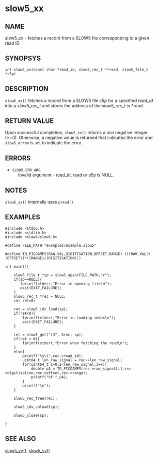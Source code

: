 # slow5_xx

## NAME

slow5_xx - fetches a record from a SLOW5 file corresponding to a given read ID

## SYNOPSYS

`int slow5_xx(const char *read_id, slow5_rec_t **read, slow5_file_t *s5p)`

## DESCRIPTION

`slow5_xx()` fetches a record from a SLOW5 file *s5p* for a specified *read_id* into a *slow5_rec_t* and stores the address of the *slow5_rec_t* in **read*.


## RETURN VALUE

Upon successful completion, `slow5_xx()` returns a non negative integer (>=0). Otherwise, a negative value is returned that indicates the error and `slow5_errno` is set to indicate the error.

## ERRORS

* `SLOW5_ERR_ARG`       
    &nbsp;&nbsp;&nbsp;&nbsp; Invalid argument - read_id, read or s5p is NULL.


## NOTES

`slow5_xx()` internally uses `pread()`.

## EXAMPLES

```
#include <stdio.h>
#include <stdlib.h>
#include <slow5/slow5.h>

#define FILE_PATH "examples/example.slow5"

#define TO_PICOAMPS(RAW_VAL,DIGITISATION,OFFSET,RANGE) (((RAW_VAL)+(OFFSET))*((RANGE)/(DIGITISATION)))

int main(){

    slow5_file_t *sp = slow5_open(FILE_PATH,"r");
    if(sp==NULL){
       fprintf(stderr,"Error in opening file\n");
       exit(EXIT_FAILURE);
    }
    slow5_rec_t *rec = NULL;
    int ret=0;

    ret = slow5_idx_load(sp);
    if(ret<0){
        fprintf(stderr,"Error in loading index\n");
        exit(EXIT_FAILURE);
    }

    ret = slow5_get("r3", &rec, sp);
    if(ret < 0){
        fprintf(stderr,"Error when fetching the read\n");
    }
    else{
        printf("%s\t",rec->read_id);
        uint64_t len_raw_signal = rec->len_raw_signal;
        for(uint64_t i=0;i<len_raw_signal;i++){
            double pA = TO_PICOAMPS(rec->raw_signal[i],rec->digitisation,rec->offset,rec->range);
            printf("%f ",pA);
        }
        printf("\n");
    }

    slow5_rec_free(rec);

    slow5_idx_unload(sp);

    slow5_close(sp);

}
```

## SEE ALSO
[slow5_yy()](slow5_yy.md), [slow5_yy()](slow5_yy.md)
